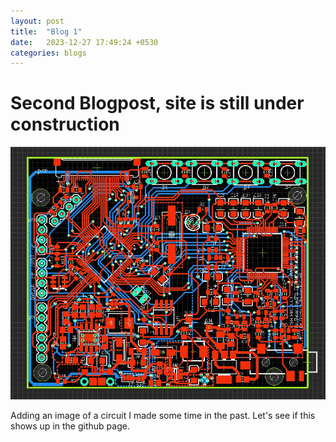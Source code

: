 ```yaml
---
layout: post
title:  "Blog 1"
date:   2023-12-27 17:49:24 +0530
categories: blogs
---
```


# Second Blogpost, site is still under construction

![alt text](<../_assets/ADS STM32 RevA.jpg>)

Adding an image of a circuit I made some time in the past. Let's see if this shows up in the github page.